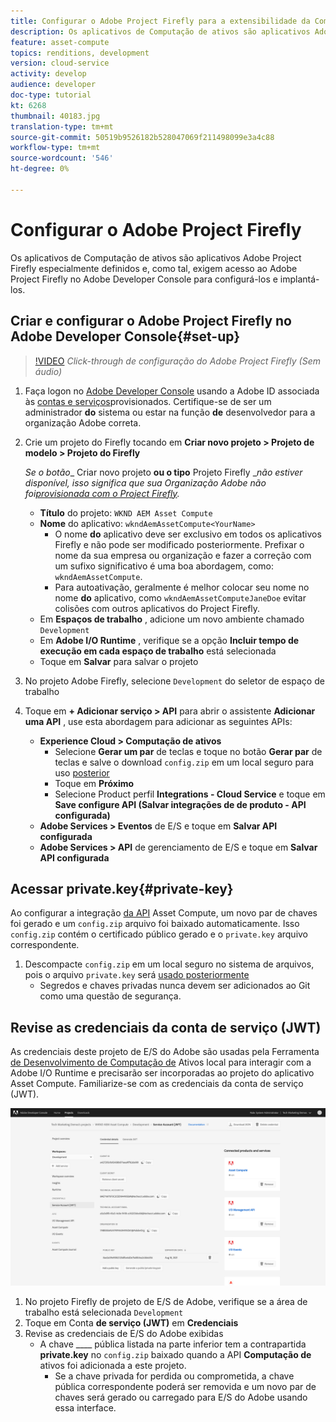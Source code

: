 ```yaml
---
title: Configurar o Adobe Project Firefly para a extensibilidade da Computação de ativos
description: Os aplicativos de Computação de ativos são aplicativos Adobe Project Firefly especialmente definidos e, como tal, exigem acesso ao Adobe Project Firefly no Adobe Developer Console para configurá-los e implantá-los.
feature: asset-compute
topics: renditions, development
version: cloud-service
activity: develop
audience: developer
doc-type: tutorial
kt: 6268
thumbnail: 40183.jpg
translation-type: tm+mt
source-git-commit: 50519b9526182b528047069f211498099e3a4c88
workflow-type: tm+mt
source-wordcount: '546'
ht-degree: 0%

---
```



# Configurar o Adobe Project Firefly

Os aplicativos de Computação de ativos são aplicativos Adobe Project Firefly especialmente definidos e, como tal, exigem acesso ao Adobe Project Firefly no Adobe Developer Console para configurá-los e implantá-los.

## Criar e configurar o Adobe Project Firefly no Adobe Developer Console{#set-up}

>[!VIDEO](https://video.tv.adobe.com/v/40183/?quality=12&learn=on)
_Click-through de configuração do Adobe Project Firefly (Sem áudio)_

1. Faça logon no [Adobe Developer Console](https://console.adobe.io) usando a Adobe ID associada às [contas e serviços](./accounts-and-services.md)provisionados. Certifique-se de ser um administrador __do__ sistema ou estar na função __de__ desenvolvedor para a organização Adobe correta.
1. Crie um projeto do Firefly tocando em __Criar novo projeto > Projeto de modelo > Projeto do Firefly__

   _Se o botão__ Criar novo projeto __ou o tipo__ Projeto Firefly __não estiver disponível, isso significa que sua Organização Adobe não foi[provisionada com o Project Firefly](#request-adobe-project-firefly)._

   + __Título__ do projeto: `WKND AEM Asset Compute`
   + __Nome__ do aplicativo: `wkndAemAssetCompute<YourName>`
      + O nome __do__ aplicativo deve ser exclusivo em todos os aplicativos Firefly e não pode ser modificado posteriormente. Prefixar o nome da sua empresa ou organização e fazer a correção com um sufixo significativo é uma boa abordagem, como: `wkndAemAssetCompute`.
      + Para autoativação, geralmente é melhor colocar seu nome no nome __do__ aplicativo, como `wkndAemAssetComputeJaneDoe` evitar colisões com outros aplicativos do Project Firefly.
   + Em __Espaços de trabalho__ , adicione um novo ambiente chamado `Development`
   + Em __Adobe I/O Runtime__ , verifique se a opção __Incluir tempo de execução em cada espaço de trabalho__ está selecionada
   + Toque em __Salvar__ para salvar o projeto
1. No projeto Adobe Firefly, selecione `Development` do seletor de espaço de trabalho
1. Toque em __+ Adicionar serviço > API__ para abrir o assistente __Adicionar uma API__ , use esta abordagem para adicionar as seguintes APIs:

   + __Experience Cloud > Computação de ativos__
      + Selecione __Gerar um par__ de teclas e toque no botão __Gerar par__ de teclas e salve o download `config.zip` em um local seguro para uso [posterior](#private-key)
      + Toque em __Próximo__
      + Selecione Product perfil __Integrations - Cloud Service__ e toque em __Save configure API (Salvar integrações de  de produto - API configurada)__
   + __Adobe Services > Eventos__ de E/S e toque em __Salvar API configurada__
   + __Adobe Services > API__ de gerenciamento de E/S e toque em __Salvar API configurada__

## Acessar private.key{#private-key}

Ao configurar a integração [da API](#set-up) Asset Compute, um novo par de chaves foi gerado e um `config.zip` arquivo foi baixado automaticamente. Isso `config.zip` contém o certificado público gerado e o `private.key` arquivo correspondente.

1. Descompacte `config.zip` em um local seguro no sistema de arquivos, pois o arquivo `private.key` será [usado posteriormente](../develop/environment-variables.md)
   + Segredos e chaves privadas nunca devem ser adicionados ao Git como uma questão de segurança.

## Revise as credenciais da conta de serviço (JWT)

As credenciais deste projeto de E/S do Adobe são usadas pela Ferramenta [de Desenvolvimento de Computação de](../develop/development-tool.md) Ativos local para interagir com a Adobe I/O Runtime e precisarão ser incorporadas ao projeto do aplicativo Asset Compute. Familiarize-se com as credenciais da conta de serviço (JWT).

![Credenciais da Conta de Serviço de Desenvolvedor do Adobe](./assets/firefly/service-account.png)

1. No projeto Firefly de projeto de E/S de Adobe, verifique se a área de trabalho está selecionada `Development`
1. Toque em Conta __de serviço (JWT)__ em __Credenciais__
1. Revise as credenciais de E/S do Adobe exibidas
   + A chave ____ pública listada na parte inferior tem a contrapartida __private.key__ no `config.zip` baixado quando a API __Computação de__ ativos foi adicionada a este projeto.
      + Se a chave privada for perdida ou comprometida, a chave pública correspondente poderá ser removida e um novo par de chaves será gerado ou carregado para E/S do Adobe usando essa interface.
